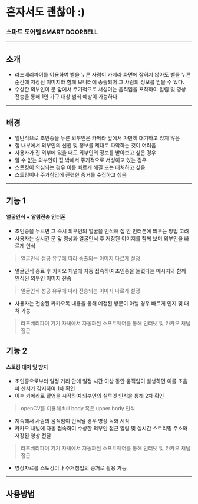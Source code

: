 # 혼자서도 괜찮아 :)
### 스마트 도어벨  SMART DOORBELL
___________
## 소개
* 라즈베리파이를 이용하여 벨을 누른 사람이 카메라 화면에 잡히지 않아도 벨을 누른 순간에 저장된 이미지와 함께 모니터에 송출되어 그 사람의 정보를 얻을 수 있다.
* 수상한 외부인이 문 앞에서 주기적으로 서성이는 움직임을 포착하여 알림 및 영상 전송을 통해 1인 가구 대상 범죄 예방이 가능하다. 
_____________
## 배경
* 일반적으로 초인종을 누른 외부인은 카메라 앞에서 가만히 대기하고 있지 않음
* 집 내부에서 외부인의 신원 및 정보를 제대로 파악하는 것이 어려움
* 사용자가 집 외부에 있을 때도 외부인의 정보를 받아보고 싶은 경우
* 알 수 없는 외부인이 집 밖에서 주기적으로 서성이고 있는 경우 
* 스토킹이 의심되는 경우 이를 빠르게 해결 또는 대처하고 싶음
* 스토킹이나 주거침입에 관련한 증거를 수집하고 싶음
____________________
## 기능 1 
####  얼굴인식 + 알림전송 인터폰
* 초인종을 누르면 그 즉시 외부인의 얼굴을 인식해 집 안 인터폰에 띄우는 방법 고려
* 사용자는 실시간 문 앞 영상과 얼굴인식 후 저장된 이미지를 함께 보며 외부인을 빠르게 인식
>얼굴인식 성공 유무에 따라 송출되는 이미지 다르게 설정
* 얼굴인식 종료 후 카카오 채널에 자동 접속하여 초인종을 눌렀다는 메시지와 함께 인식된 외부인 이미지 전송
>얼굴인식 성공 유무에 따라 전송되는 이미지 다르게 설정
* 사용자는 전송된 카카오톡 내용을 통해 예정된 방문이 아닐 경우 빠르게 인지 및 대처 가능 
>라즈베리파이 기기 자체에서 자동화된 소프트웨어를 통해 인터넷 및 카카오 채널 접근
## 기능 2
####  스토킹 대처 및 방지
* 초인종으로부터 일정 거리 안에 일정 시간 이상 동안 움직임이 발생하면 이를 초음파 센서가 감지하여 1차 확인
* 이후 카메라로 촬영을 시작하여 외부인의 실루엣 인식을 통해 2차 확인
>openCV를 이용해 full body 혹은 upper body 인식 
* 지속해서 사람의 움직임이 인식될 경우 영상 녹화 시작
* 카카오 채널에 자동 접속하여 수상한 외부인 접근 알림 및 실시간 스트리밍 주소와 저장된 영상 전달  
>라즈베리파이 기기 자체에서 자동화된 소프트웨어를 통해 인터넷 및 카카오 채널 접근
* 영상자료를 스토킹이나 주거침입의 증거로 활용 가능
__________
## 사용방법

